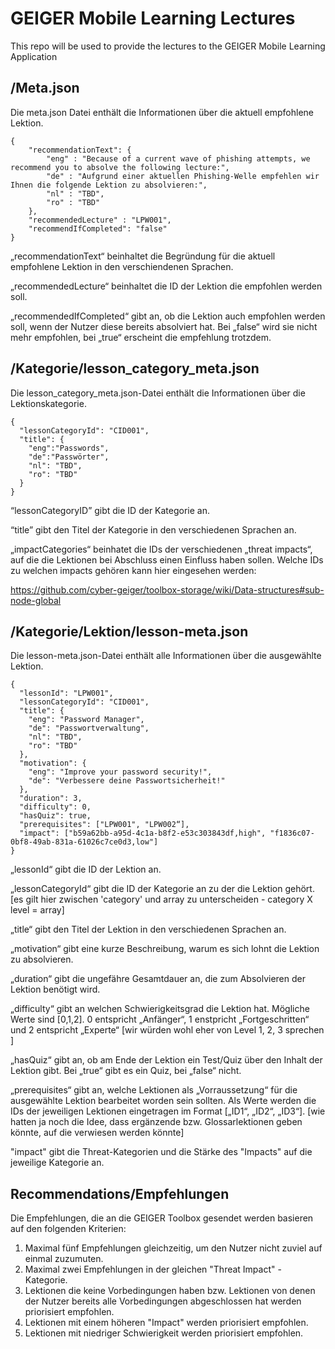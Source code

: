 # GEIGER Mobile Learning Lectures
This repo will be used to provide the lectures to the GEIGER Mobile Learning Application

## /Meta.json

Die meta.json Datei enthält die Informationen über die aktuell empfohlene Lektion.
```
{
    "recommendationText": {
        "eng" : "Because of a current wave of phishing attempts, we recommend you to absolve the following lecture:",
        "de" : "Aufgrund einer aktuellen Phishing-Welle empfehlen wir Ihnen die folgende Lektion zu absolvieren:",
        "nl" : "TBD",
        "ro" : "TBD"
    },
    "recommendedLecture" : "LPW001",
    "recommendIfCompleted": "false"
}
```
„recommendationText“ beinhaltet die Begründung für die aktuell empfohlene Lektion in den verschiendenen Sprachen.

„recommendedLecture“ beinhaltet die ID der Lektion die empfohlen werden soll.

„recommendedIfCompleted“ gibt an, ob die Lektion auch empfohlen werden soll, wenn der Nutzer diese bereits absolviert hat. Bei „false“ wird sie nicht mehr empfohlen, bei „true“ erscheint die empfehlung trotzdem.


## /Kategorie/lesson_category_meta.json

Die lesson_category_meta.json-Datei enthält die Informationen über die Lektionskategorie.
```
{
  "lessonCategoryId": "CID001",
  "title": {
    "eng":"Passwords",
    "de":"Passwörter",
    "nl": "TBD",
    "ro": "TBD"
  }
}
```

“lessonCategoryID” gibt die ID der Kategorie an.

“title” gibt den Titel der Kategorie in den verschiedenen Sprachen an.

„impactCategories“ beinhatet die IDs der verschiedenen „threat impacts“, auf die die Lektionen bei Abschluss einen Einfluss haben sollen. Welche IDs zu welchen impacts gehören kann hier eingesehen werden: 

https://github.com/cyber-geiger/toolbox-storage/wiki/Data-structures#sub-node-global

## /Kategorie/Lektion/lesson-meta.json

Die lesson-meta.json-Datei enthält alle Informationen über die ausgewählte Lektion.
```
{
  "lessonId": "LPW001",
  "lessonCategoryId": "CID001",
  "title": {
    "eng": "Password Manager",
    "de": "Passwortverwaltung",
    "nl": "TBD",
    "ro": "TBD"
  },
  "motivation": {
    "eng": "Improve your password security!",
    "de": "Verbessere deine Passwortsicherheit!"
  },
  "duration": 3,
  "difficulty": 0,
  "hasQuiz": true,
  "prerequisites": ["LPW001", "LPW002“],
  "impact": ["b59a62bb-a95d-4c1a-b8f2-e53c303843df,high", "f1836c07-0bf8-49ab-831a-61026c7ce0d3,low"]
}
```
„lessonId“ gibt die ID der Lektion an.

„lessonCategoryId“ gibt die ID der Kategorie an zu der die Lektion gehört.
[es gilt hier zwischen 'category' und array zu unterscheiden - category X level = array]

„title“ gibt den Titel der Lektion in den verschiedenen Sprachen an.

„motivation“ gibt eine kurze Beschreibung, warum es sich lohnt die Lektion zu absolvieren.

„duration“ gibt die ungefähre Gesamtdauer an, die zum Absolvieren der Lektion benötigt wird.

„difficulty“ gibt an welchen Schwierigkeitsgrad die Lektion hat. Mögliche Werte sind [0,1,2].
0 entspricht „Anfänger“, 1 enstpricht „Fortgeschritten“ und 2 entspricht „Experte“
[wir würden wohl eher von Level 1, 2, 3 sprechen ]

„hasQuiz“ gibt an, ob am Ende der Lektion ein Test/Quiz über den Inhalt der Lektion gibt. Bei „true“ gibt es ein Quiz, bei „false“ nicht.

„prerequisites“ gibt an, welche Lektionen als „Vorraussetzung“ für die ausgewählte Lektion bearbeitet worden sein sollten. Als Werte werden die IDs der jeweiligen Lektionen eingetragen im Format [„ID1“, „ID2“, „ID3“].
[wie hatten ja noch die Idee, dass ergänzende bzw. Glossarlektionen geben könnte, auf die verwiesen werden könnte]

"impact" gibt die Threat-Kategorien und die Stärke des "Impacts" auf die jeweilige Kategorie an.


## Recommendations/Empfehlungen

Die Empfehlungen, die an die GEIGER Toolbox gesendet werden basieren auf den folgenden Kriterien:

1. Maximal fünf Empfehlungen gleichzeitig, um den Nutzer nicht zuviel auf einmal zuzumuten.
2. Maximal zwei Empfehlungen in der gleichen "Threat Impact" - Kategorie.
3. Lektionen die keine Vorbedingungen haben bzw. Lektionen von denen der Nutzer bereits alle Vorbedingungen abgeschlossen hat werden priorisiert empfohlen.
4. Lektionen mit einem höheren "Impact" werden priorisiert empfohlen.
5. Lektionen mit niedriger Schwierigkeit werden priorisiert empfohlen.
